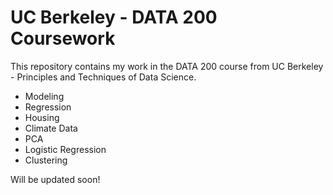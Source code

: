# UC Berkeley - DATA 200 Coursework
This repository contains my work in the DATA 200 course from UC Berkeley - Principles and Techniques of Data Science.

* Modeling
* Regression
* Housing
* Climate Data
* PCA
* Logistic Regression
* Clustering

Will be updated soon!
